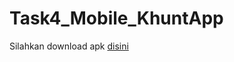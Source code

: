 # Task4_Mobile_KhuntApp
Silahkan download apk <a href="https://drive.google.com/file/d/1kMEkU89XL70aMbYCVpwOwvaszC3aNGQL/view?usp=sharing">disini</a>
